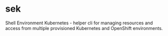 # sek
Shell Environment Kubernetes - helper cli for managing resources and access from multiple provisioned Kubernetes and OpenShift environments.
